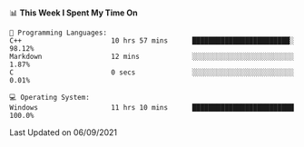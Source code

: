 
<!--START_SECTION:waka-->
📊 **This Week I Spent My Time On** 

```text
💬 Programming Languages: 
C++                      10 hrs 57 mins      ████████████████████████░   98.12% 
Markdown                 12 mins             ░░░░░░░░░░░░░░░░░░░░░░░░░   1.87% 
C                        0 secs              ░░░░░░░░░░░░░░░░░░░░░░░░░   0.01%

💻 Operating System: 
Windows                  11 hrs 10 mins      █████████████████████████   100.0%

```


 Last Updated on 06/09/2021
<!--END_SECTION:waka-->
